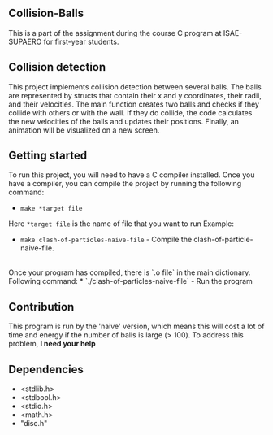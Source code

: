 ## Collision-Balls
This is a part of the assignment during the course C program at ISAE-SUPAERO for first-year students.  

## Collision detection
This project implements collision detection between several balls. The balls are represented by structs that contain their x and y coordinates, their radii, and their velocities. The main function creates two balls and checks if they collide with others or with the wall. If they do collide, the code calculates the new velocities of the balls and updates their positions. Finally, an animation will be visualized on a new screen.

## Getting started
To run this project, you will need to have a C compiler installed. Once you have a compiler, you can compile the project by running the following command:

* `make *target file`

Here `*target file` is the name of file that you want to run
Example:
* `make clash-of-particles-naive-file` - Compile the clash-of-particle-naive-file.

<br>
Once your program has compiled, there is `.o file` in the main dictionary.
Following command:
* `./clash-of-particles-naive-file` - Run the program

## Contribution

This program is run by the 'naive' version, which means this will cost a lot of time and energy if the number of balls is large (> 100). To address this problem, **I need your help**

## Dependencies
* <stdlib.h> 
* <stdbool.h>
* <stdio.h>
* <math.h>
* "disc.h"
